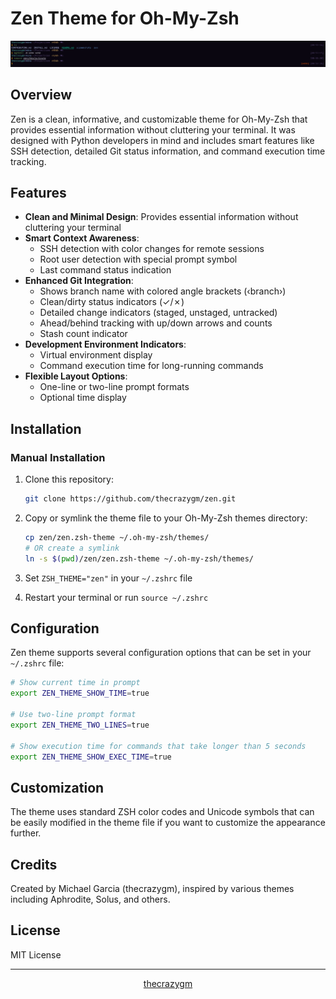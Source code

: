 # Zen Theme for Oh-My-Zsh

<p align="center">
  <img src="screenshots/screenshot.png" alt="Zen Theme Screenshot" width="800">
</p>

## Overview

Zen is a clean, informative, and customizable theme for Oh-My-Zsh that provides essential information without cluttering your terminal. It was designed with Python developers in mind and includes smart features like SSH detection, detailed Git status information, and command execution time tracking.

## Features

- **Clean and Minimal Design**: Provides essential information without cluttering your terminal
- **Smart Context Awareness**:
  - SSH detection with color changes for remote sessions
  - Root user detection with special prompt symbol
  - Last command status indication
- **Enhanced Git Integration**:
  - Shows branch name with colored angle brackets (‹branch›)
  - Clean/dirty status indicators (✓/✗)
  - Detailed change indicators (staged, unstaged, untracked)
  - Ahead/behind tracking with up/down arrows and counts
  - Stash count indicator
- **Development Environment Indicators**:
  - Virtual environment display
  - Command execution time for long-running commands
- **Flexible Layout Options**:
  - One-line or two-line prompt formats
  - Optional time display

## Installation

### Manual Installation

1. Clone this repository:

   ```bash
   git clone https://github.com/thecrazygm/zen.git
   ```

2. Copy or symlink the theme file to your Oh-My-Zsh themes directory:

   ```bash
   cp zen/zen.zsh-theme ~/.oh-my-zsh/themes/
   # OR create a symlink
   ln -s $(pwd)/zen/zen.zsh-theme ~/.oh-my-zsh/themes/
   ```

3. Set `ZSH_THEME="zen"` in your `~/.zshrc` file

4. Restart your terminal or run `source ~/.zshrc`

## Configuration

Zen theme supports several configuration options that can be set in your `~/.zshrc` file:

```bash
# Show current time in prompt
export ZEN_THEME_SHOW_TIME=true

# Use two-line prompt format
export ZEN_THEME_TWO_LINES=true

# Show execution time for commands that take longer than 5 seconds
export ZEN_THEME_SHOW_EXEC_TIME=true
```

## Customization

The theme uses standard ZSH color codes and Unicode symbols that can be easily modified in the theme file if you want to customize the appearance further.

## Credits

Created by Michael Garcia (thecrazygm), inspired by various themes including Aphrodite, Solus, and others.

## License

MIT License

---

<p align="center">
  <a href="https://peakd.com/thecrazygm">thecrazygm</a>
</p>

